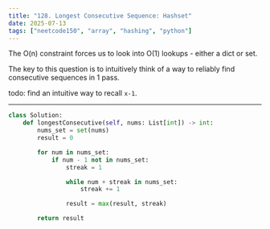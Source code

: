 ```yaml
---
title: "128. Longest Consecutive Sequence: Hashset"
date: 2025-07-13
tags: ["neetcode150", "array", "hashing", "python"]
---
```


The O(n) constraint forces us to look into O(1) lookups - either a dict or set.

The key to this question is to intuitively think of a way to reliably find consecutive sequences in 1 pass.

todo: find an intuitive way to recall `x-1`.

---

```python
class Solution:
    def longestConsecutive(self, nums: List[int]) -> int:
        nums_set = set(nums)
        result = 0

        for num in nums_set:
            if num - 1 not in nums_set:
                streak = 1

                while num + streak in nums_set:
                    streak += 1

                result = max(result, streak)

        return result
```